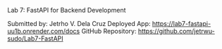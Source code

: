 Lab 7: FastAPI for Backend Development

Submitted by: Jetrho V. Dela Cruz
Deployed App: https://lab7-fastapi-uu1b.onrender.com/docs
GitHub Repository: https://github.com/jetrwu-sudo/Lab7-FastAPI
